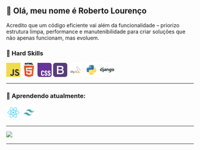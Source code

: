 ## 👦 Olá, meu nome é Roberto Lourenço

Acredito que um código eficiente vai além da funcionalidade – priorizo estrutura limpa, performance e manutenibilidade para criar soluções que não apenas funcionam, mas evoluem.

### 🚀 Hard Skills

<code><img height="38" src="https://raw.githubusercontent.com/github/explore/80688e429a7d4ef2fca1e82350fe8e3517d3494d/topics/javascript/javascript.png" alt="Javascript"/></code>
<code><img height="38" src="https://raw.githubusercontent.com/github/explore/80688e429a7d4ef2fca1e82350fe8e3517d3494d/topics/html/html.png" alt="HTML5"/></code>
<code><img height="38" src="https://raw.githubusercontent.com/github/explore/80688e429a7d4ef2fca1e82350fe8e3517d3494d/topics/css/css.png" alt="CSS"/></code>
<code><img height="38" src="https://raw.githubusercontent.com/github/explore/80688e429a7d4ef2fca1e82350fe8e3517d3494d/topics/bootstrap/bootstrap.png" alt="Bootstrap"/></code>
<code><img height="38" src="https://raw.githubusercontent.com/github/explore/80688e429a7d4ef2fca1e82350fe8e3517d3494d/topics/mysql/mysql.png" alt="MySQL"/></code>
<code><img height="38" src="https://raw.githubusercontent.com/github/explore/80688e429a7d4ef2fca1e82350fe8e3517d3494d/topics/python/python.png" alt="MySQL"/></code>
<code><img height="38" src="https://raw.githubusercontent.com/github/explore/80688e429a7d4ef2fca1e82350fe8e3517d3494d/topics/django/django.png" alt="MySQL"/></code>

---

### 📘 Aprendendo atualmente:

<code><img height="38" src="https://raw.githubusercontent.com/github/explore/main/topics/react/react.png" alt="React"/></code>
<code><img height="38" src="https://raw.githubusercontent.com/github/explore/main/topics/tailwind/tailwind.png" alt="Tailwind CSS"/></code>



---


<a href="https://www.linkedin.com/in/roberto-lourenco-jr/" target="_blank"><img src="https://img.shields.io/badge/-LinkedIn-%230077B5?style=for-the-badge&logo=linkedin&logoColor=white"  target="_blank"></a> 

---

<!--### ⭐ GitHub Stats

![GitHub Stats](https://github-readme-stats.vercel.app/api?username=roberto-lourenco&show_icons=true)-->
